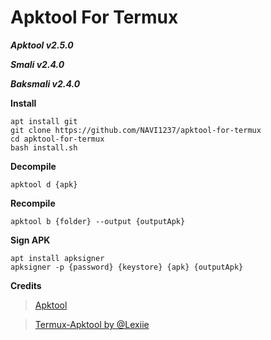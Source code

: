 # Apktool For Termux
***Apktool v2.5.0***

***Smali v2.4.0***

***Baksmali v2.4.0***

**__Install__**
```
apt install git
git clone https://github.com/NAVI1237/apktool-for-termux
cd apktool-for-termux
bash install.sh
```

**__Decompile__**
```
apktool d {apk}
```

**__Recompile__**
```
apktool b {folder} --output {outputApk}
```

**__Sign APK__**
```
apt install apksigner
apksigner -p {password} {keystore} {apk} {outputApk}
```

**__Credits__**
> [Apktool](https://github.com/iBotPeaches/Apktool)

> [Termux-Apktool by @Lexiie](https://github.com/Lexiie/Termux-Apktool)
